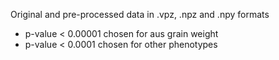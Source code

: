 Original and pre-processed data in .vpz, .npz and .npy formats

* p-value < 0.00001 chosen for aus grain weight
* p-value < 0.0001 chosen for other phenotypes
